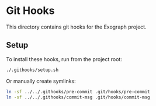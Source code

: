 # Git Hooks

This directory contains git hooks for the Exograph project.

## Setup

To install these hooks, run from the project root:

```bash
./.githooks/setup.sh
```

Or manually create symlinks:

```bash
ln -sf ../../.githooks/pre-commit .git/hooks/pre-commit
ln -sf ../../.githooks/commit-msg .git/hooks/commit-msg
```

